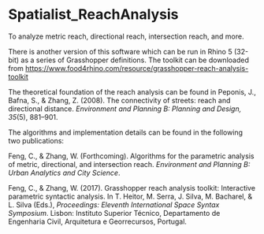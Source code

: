# Spatialist_ReachAnalysis
To analyze metric reach, directional reach, intersection reach, and more.

There is another version of this software which can be run in Rhino 5 (32-bit) as a series of Grasshopper definitions. The toolkit can be downloaded from
https://www.food4rhino.com/resource/grasshopper-reach-analysis-toolkit

The theoretical foundation of the reach analysis can be found in
Peponis, J., Bafna, S., & Zhang, Z. (2008). The connectivity of streets: reach and directional distance. *Environment and Planning B: Planning and Design, 35*(5), 881–901.

The algorithms and implementation details can be found in the following two publications:

Feng, C., & Zhang, W. (Forthcoming). Algorithms for the parametric analysis of metric, directional, and intersection reach. *Environment and Planning B: Urban Analytics and City Science*.

Feng, C., & Zhang, W. (2017). Grasshopper reach analysis toolkit: Interactive parametric syntactic analysis. In T. Heitor, M. Serra, J. Silva, M. Bacharel, & L. Silva (Eds.), *Proceedings: Eleventh International Space Syntax Symposium*. Lisbon: Instituto Superior Técnico, Departamento de Engenharia Civil, Arquitetura e Georrecursos, Portugal.
